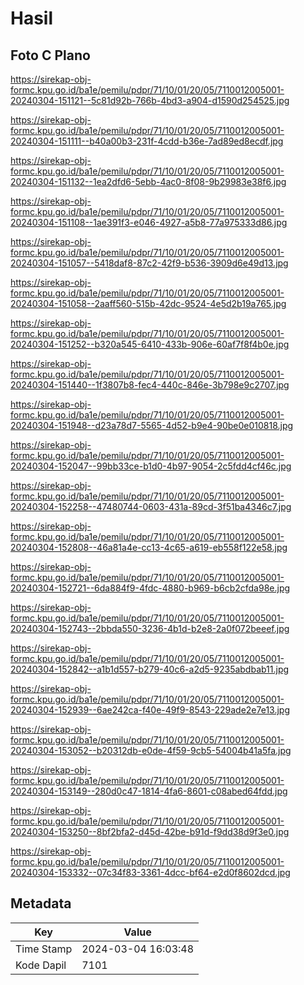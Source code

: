 # Hasil

## Foto C Plano

https://sirekap-obj-formc.kpu.go.id/ba1e/pemilu/pdpr/71/10/01/20/05/7110012005001-20240304-151121--5c81d92b-766b-4bd3-a904-d1590d254525.jpg

https://sirekap-obj-formc.kpu.go.id/ba1e/pemilu/pdpr/71/10/01/20/05/7110012005001-20240304-151111--b40a00b3-231f-4cdd-b36e-7ad89ed8ecdf.jpg

https://sirekap-obj-formc.kpu.go.id/ba1e/pemilu/pdpr/71/10/01/20/05/7110012005001-20240304-151132--1ea2dfd6-5ebb-4ac0-8f08-9b29983e38f6.jpg

https://sirekap-obj-formc.kpu.go.id/ba1e/pemilu/pdpr/71/10/01/20/05/7110012005001-20240304-151108--1ae391f3-e046-4927-a5b8-77a975333d86.jpg

https://sirekap-obj-formc.kpu.go.id/ba1e/pemilu/pdpr/71/10/01/20/05/7110012005001-20240304-151057--5418daf8-87c2-42f9-b536-3909d6e49d13.jpg

https://sirekap-obj-formc.kpu.go.id/ba1e/pemilu/pdpr/71/10/01/20/05/7110012005001-20240304-151058--2aaff560-515b-42dc-9524-4e5d2b19a765.jpg

https://sirekap-obj-formc.kpu.go.id/ba1e/pemilu/pdpr/71/10/01/20/05/7110012005001-20240304-151252--b320a545-6410-433b-906e-60af7f8f4b0e.jpg

https://sirekap-obj-formc.kpu.go.id/ba1e/pemilu/pdpr/71/10/01/20/05/7110012005001-20240304-151440--1f3807b8-fec4-440c-846e-3b798e9c2707.jpg

https://sirekap-obj-formc.kpu.go.id/ba1e/pemilu/pdpr/71/10/01/20/05/7110012005001-20240304-151948--d23a78d7-5565-4d52-b9e4-90be0e010818.jpg

https://sirekap-obj-formc.kpu.go.id/ba1e/pemilu/pdpr/71/10/01/20/05/7110012005001-20240304-152047--99bb33ce-b1d0-4b97-9054-2c5fdd4cf46c.jpg

https://sirekap-obj-formc.kpu.go.id/ba1e/pemilu/pdpr/71/10/01/20/05/7110012005001-20240304-152258--47480744-0603-431a-89cd-3f51ba4346c7.jpg

https://sirekap-obj-formc.kpu.go.id/ba1e/pemilu/pdpr/71/10/01/20/05/7110012005001-20240304-152808--46a81a4e-cc13-4c65-a619-eb558f122e58.jpg

https://sirekap-obj-formc.kpu.go.id/ba1e/pemilu/pdpr/71/10/01/20/05/7110012005001-20240304-152721--6da884f9-4fdc-4880-b969-b6cb2cfda98e.jpg

https://sirekap-obj-formc.kpu.go.id/ba1e/pemilu/pdpr/71/10/01/20/05/7110012005001-20240304-152743--2bbda550-3236-4b1d-b2e8-2a0f072beeef.jpg

https://sirekap-obj-formc.kpu.go.id/ba1e/pemilu/pdpr/71/10/01/20/05/7110012005001-20240304-152842--a1b1d557-b279-40c6-a2d5-9235abdbab11.jpg

https://sirekap-obj-formc.kpu.go.id/ba1e/pemilu/pdpr/71/10/01/20/05/7110012005001-20240304-152939--6ae242ca-f40e-49f9-8543-229ade2e7e13.jpg

https://sirekap-obj-formc.kpu.go.id/ba1e/pemilu/pdpr/71/10/01/20/05/7110012005001-20240304-153052--b20312db-e0de-4f59-9cb5-54004b41a5fa.jpg

https://sirekap-obj-formc.kpu.go.id/ba1e/pemilu/pdpr/71/10/01/20/05/7110012005001-20240304-153149--280d0c47-1814-4fa6-8601-c08abed64fdd.jpg

https://sirekap-obj-formc.kpu.go.id/ba1e/pemilu/pdpr/71/10/01/20/05/7110012005001-20240304-153250--8bf2bfa2-d45d-42be-b91d-f9dd38d9f3e0.jpg

https://sirekap-obj-formc.kpu.go.id/ba1e/pemilu/pdpr/71/10/01/20/05/7110012005001-20240304-153332--07c34f83-3361-4dcc-bf64-e2d0f8602dcd.jpg


## Metadata

| Key        | Value               |
| ---------- | ------------------- |
| Time Stamp | 2024-03-04 16:03:48 |
| Kode Dapil | 7101                |



